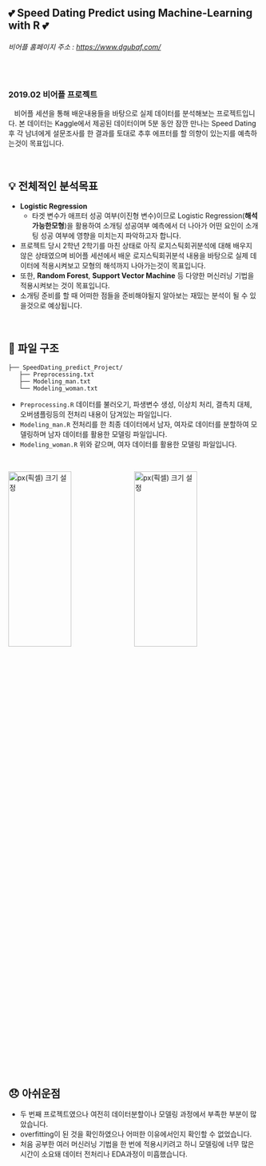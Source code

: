## :two_hearts: Speed Dating Predict using Machine-Learning with R :two_hearts: <br>
###### 비어플 홈페이지 주소 : https://www.dgubaf.com/

<br>

### 2019.02 비어플 프로젝트
&nbsp;&nbsp; 비어플 세션을 통해 배운내용들을 바탕으로 실제 데이터를 분석해보는 프로젝트입니다. 본 데이터는 Kaggle에서 제공된 데이터이며 5분 동안 잠깐 만나는 Speed Dating 후 각 남녀에게 설문조사를 한 결과를 토대로 추후 에프터를 할 의향이 있는지를 예측하는것이 목표입니다. <br>

<br>

## :bulb: 전체적인 분석목표
 - **Logistic Regression**
   + 타겟 변수가 애프터 성공 여부(이진형 변수)이므로 Logistic Regression(**해석가능한모형**)을 활용하여 소개팅 성공여부 예측에서 더 나아가 어떤 요인이 소개팅 성공 여부에 영향을 미치는지 파악하고자 합니다. <br>
 - 프로젝트 당시 2학년 2학기를 마친 상태로 아직 로지스틱회귀분석에 대해 배우지 않은 상태였으며 비어플 세션에서 배운 로지스틱회귀분석 내용을 바탕으로 실제 데이터에 적용시켜보고 모형의 해석까지 나아가는것이 목표입니다.<br>
 - 또한, **Random Forest**, **Support Vector Machine** 등 다양한 머신러닝 기법을 적용시켜보는 것이 목표입니다.
 - 소개팅 준비를 할 때 어떠한 점들을 준비해야될지 알아보는 재밌는 분석이 될 수 있을것으로 예상됩니다.
 
 <br>
 
## :file_folder: 파일 구조
```
├── SpeedDating_predict_Project/
   ├── Preprocessing.txt
   ├── Modeling_man.txt
   └── Modeling_woman.txt
```
 - `Preprocessing.R` 데이터를 불러오기, 파생변수 생성, 이상치 처리, 결측치 대체, 오버샘플링등의 전처리 내용이 담겨있는 파일입니다.
 - `Modeling_man.R` 전처리를 한 최종 데이터에서 남자, 여자로 데이터를 분할하여 모델링하며 남자 데이터를 활용한 모델링 파일입니다.
 - `Modeling_woman.R` 위와 같으며, 여자 데이터를 활용한 모델링 파일입니다.
 
 <br>
 
 <img src="https://user-images.githubusercontent.com/61648914/90143986-379dd400-ddb9-11ea-9a1a-feaba9f91968.png" width="50%" height="30%" title="px(픽셀) 크기 설정"><img src="https://user-images.githubusercontent.com/61648914/90144053-4ab0a400-ddb9-11ea-9367-16998aca612f.png" width="50%" height="30%" title="px(픽셀) 크기 설정">
 
 <br>
 
  ## :disappointed: 아쉬운점
  - 두 번째 프로젝트였으나 여전히 데이터분할이나 모델링 과정에서 부족한 부분이 많았습니다. <br>
  - overfitting이 된 것을 확인하였으나 어떠한 이유에서인지 확인할 수 없었습니다.  <br>
  - 처음 공부한 여러 머신러닝 기법을 한 번에 적용시키려고 하니 모델링에 너무 많은 시간이 소요돼 데이터 전처리나 EDA과정이 미흡했습니다. <br>
 
 
 
 
 
